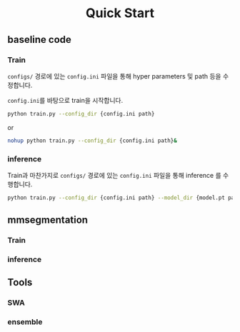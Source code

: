 # <div align='center'>Quick Start<div>

## baseline code 

### Train

`configs/` 경로에 있는 `config.ini` 파일을 통해 hyper parameters 및 path 등을 수정합니다. 

`config.ini`를 바탕으로 train을 시작합니다.

```bash
python train.py --config_dir {config.ini path} 
```

or 

```bash
nohup python train.py --config_dir {config.ini path}&
```

### inference

Train과 마찬가지로 `configs/` 경로에 있는 `config.ini` 파일을 통해 inference 를 수행합니다. 

```bash
python train.py --config_dir {config.ini path} --model_dir {model.pt path}
```

## mmsegmentation

### Train

### inference

## Tools

### SWA

### ensemble
